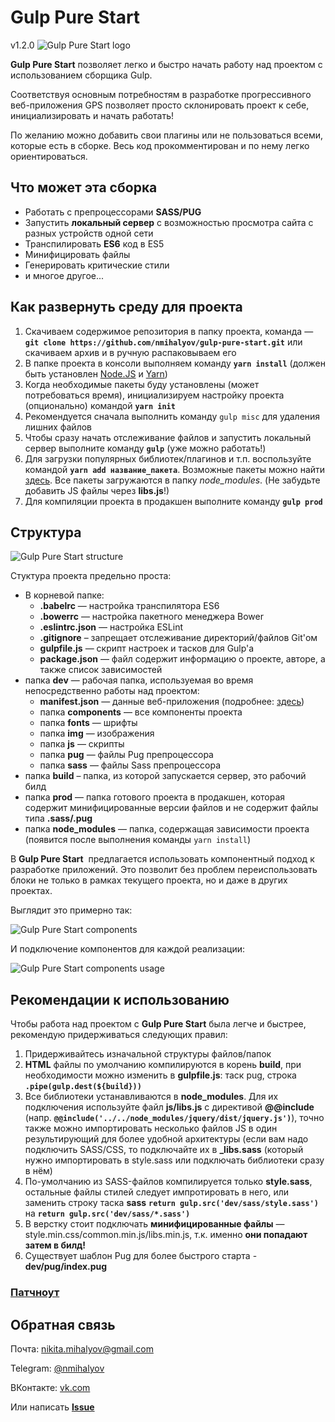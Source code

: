 # Gulp Pure Start

v1.2.0
![Gulp Pure Start logo](https://drive.google.com/uc?export=view&id=0B7lALWrgWMxpWkJ6a09MdnVYdmc)

**Gulp Pure Start** позволяет легко и быстро начать работу над проектом с использованием сборщика Gulp.

Соответствуя основным потребностям в разработке прогрессивного веб-приложения GPS позволяет просто склонировать проект к себе, инициализировать и начать работать!

По желанию можно добавить свои плагины или не пользоваться всеми, которые есть в сборке. Весь код прокомментирован и по нему легко ориентироваться.

## Что может эта сборка
 + Работать с препроцессорами **SASS/PUG**
 + Запустить **локальный сервер** с возможностью просмотра сайта с разных устройств одной сети
 + Транспилировать **ES6** код в ES5
 + Минифицировать файлы
 + Генерировать критические стили
 + и многое другое...

## Как развернуть среду для проекта
 1. Скачиваем содержимое репозитория в папку проекта, команда — **`git clone https://github.com/nmihalyov/gulp-pure-start.git`** или скачиваем архив и в ручную распаковываем его
 2. В папке проекта в консоли выполняем команду **`yarn install`** (должен быть установлен [Node.JS](https://nodejs.org/en/) и [Yarn](https://yarnpkg.com/))
 3. Когда необходимые пакеты буду установлены (может потребоваться время), инициализируем настройку проекта (опционально) командой **`yarn init`**
 4. Рекомендуется сначала выполнить команду `gulp misc` для удаления лишних файлов
 5. Чтобы сразу начать отслеживание файлов и запустить локальный сервер выполните команду **`gulp`** (уже можно работать!)
 6. Для загрузки популярных библиотек/плагинов и т.п. воспользуйте командой **`yarn add название_пакета`**. Возможные пакеты можно найти [здесь](https://yarnpkg.com/en/packages). Все пакеты загружаются в папку *node_modules*. (Не забудьте добавить JS файлы через **libs.js**!)
 7. Для компиляции проекта в продакшен выполните команду **`gulp prod`**

## Структура
 ![Gulp Pure Start structure](https://drive.google.com/uc?export=view&id=0B7lALWrgWMxpMGRPWGRhZnEwR28)

Стуктура проекта предельно проста:
 + В корневой папке:
   + **.babelrc** — настройка транспилятора ES6
   + **.bowerrc** — настройка пакетного менеджера Bower
   + **.eslintrc.json** — настройка ESLint
   + **.gitignore** – запрещает отслеживание директорий/файлов Git'ом
   + **gulpfile.js** — скрипт настроек и тасков для Gulp'а
   + **package.json** — файл содержит информацию о проекте, авторе, а также список зависимостей
 + папка **dev** — рабочая папка, используемая во время непосредственно работы над проектом:
   + **manifest.json** — данные веб-приложения (подробнее: [здесь](https://developer.mozilla.org/ru/Add-ons/WebExtensions/manifest.json))
   + папка **components** — все компоненты проекта
   + папка **fonts** — шрифты
   + папка **img** — изображения
   + папка **js** — скрипты
   + папка **pug** — файлы Pug препроцессора
   + папка **sass** — файлы Sass препроцессора
 + папка **build** – папка, из которой запускается сервер, это рабочий билд
 + папка **prod** — папка готового проекта в продакшен, которая содержит минифицированные версии файлов и не содержит файлы типа **.sass/.pug**
 + папка **node_modules** — папка, содержащая зависимости проекта (появится после выполнения команды `yarn install`)

В **Gulp Pure Start**  предлагается использовать компонентный подход к разработке приложений. Это позволит без проблем переиспользовать блоки не только в рамках текущего проекта, но и даже в других проектах.

Выглядит это примерно так:

![Gulp Pure Start components](https://drive.google.com/uc?export=view&id=0B7lALWrgWMxpd0Y4dnRnZXMwYmc)

И подключение компонентов для каждой реализации:

![Gulp Pure Start components usage](https://drive.google.com/uc?export=view&id=0B7lALWrgWMxpR1pBc01oejg5N3c)

## Рекомендации к использованию
Чтобы работа над проектом с **Gulp Pure Start** была легче и быстрее, рекомендую придерживаться следующих правил:
1. Придерживайтесь изначальной структуры файлов/папок
2. **HTML** файлы по умолчанию компилируются в корень **build**, при необходимости можно изменить в  **gulpfile.js**: таск pug, строка **`.pipe(gulp.dest(${build}))`**
3. Все библиотеки устанавливаются в **node_modules**. Для их подключения используйте файл **js/libs.js** c директивой **@@include** (напр. **`@@include('../../node_modules/jquery/dist/jquery.js')`**), точно также можно импортировать несколько файлов JS в один результирующий для более удобной архитектуры (eсли вам надо подключить SASS/CSS, то подключайте их в **_libs.sass** (который нужно импортировать в style.sass или подключать библиотеки сразу в нём)
4. По-умолчанию из SASS-файлов компилируется только **style.sass**, остальные файлы стилей следует импротировать в него, или заменить строку таска **sass** **`return gulp.src('dev/sass/style.sass')`** на **`return gulp.src('dev/sass/*.sass')`**
5. В верстку стоит подключать **минифицированные файлы** — style.min.css/common.min.js/libs.min.js, т.к. именно **они попадают затем в билд!**
6. Существует шаблон Pug для более быстрого старта - **dev/pug/index.pug**

### [Патчноут](https://github.com/nmihalyov/gulp-pure-start/blob/master/changelog.md)

## Обратная связь
Почта: [nikita.mihalyov@gmail.com](mailto:nikita.mihalyov@gmail.com)

Telegram: [@nmihalyov](http://t.me/nmihalyov)

ВКонтакте: [vk.com](https://vk.com/nmihalyov)

Или написать **[Issue](https://github.com/nmihalyov/gulp-pure-start/issues/new)**
